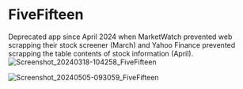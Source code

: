 # FiveFifteen

Deprecated app since April 2024 when MarketWatch prevented web scrapping their stock screener (March) and Yahoo Finance prevented scrapping the table contents of stock information (April).
![Screenshot_20240318-104258_FiveFifteen](https://github.com/Siloaman/FiveFifteen/assets/143442771/90a3d237-d6ff-430a-9637-72fcb16c87a2)

![Screenshot_20240505-093059_FiveFifteen](https://github.com/Siloaman/FiveFifteen/assets/143442771/938186e5-be22-4ba8-82ce-1f4899464226)
